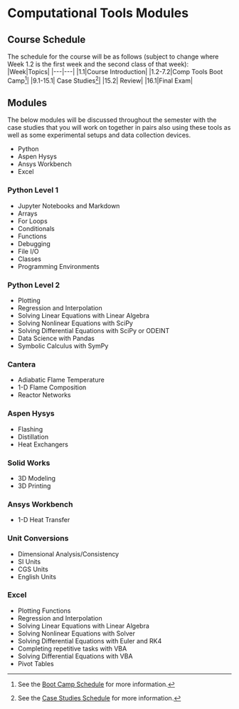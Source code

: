 # Computational Tools Modules

## Course Schedule
The schedule for the course will be as follows (subject to change where Week 1.2 is the first week and the second class of that week):
|Week|Topics|
|---|---|
|1.1|Course Introduction|
|1.2-7.2|Comp Tools Boot Camp[^1]|
|9.1-15.1| Case Studies[^2]|
|15.2| Review|
|16.1|Final Exam|

[^1]: See the [Boot Camp Schedule](bootcamp/bootcampsch.md) for more information.

[^2]: See the [Case Studies Schedule](casestudies/casestudies.md) for more information.

## Modules

The below modules will be discussed throughout the semester with the case studies that you will work on together in pairs also using these tools as well as some experimental setups and data collection devices.

- Python
- Aspen Hysys
- Ansys Workbench
- Excel

### Python Level 1
- Jupyter Notebooks and Markdown
- Arrays
- For Loops
- Conditionals
- Functions
- Debugging
- File I/O
- Classes
- Programming Environments

### Python Level 2
- Plotting
- Regression and Interpolation
- Solving Linear Equations with Linear Algebra
- Solving Nonlinear Equations with SciPy
- Solving Differential Equations with SciPy or ODEINT
- Data Science with Pandas
- Symbolic Calculus with SymPy

### Cantera
- Adiabatic Flame Temperature
- 1-D Flame Composition
- Reactor Networks

### Aspen Hysys
- Flashing
- Distillation
- Heat Exchangers

### Solid Works
- 3D Modeling
- 3D Printing

### Ansys Workbench
- 1-D Heat Transfer

### Unit Conversions
- Dimensional Analysis/Consistency
- SI Units
- CGS Units
- English Units

### Excel
- Plotting Functions
- Regression and Interpolation
- Solving Linear Equations with Linear Algebra
- Solving Nonlinear Equations with Solver
- Solving Differential Equations with Euler and RK4
- Completing repetitive tasks with VBA
- Solving Differential Equations with VBA
- Pivot Tables